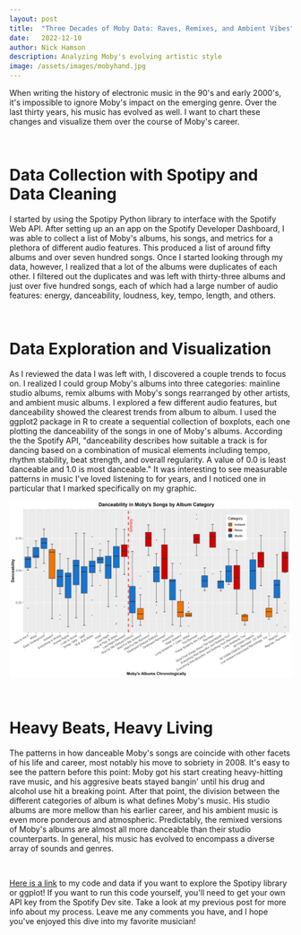 ```yaml
---
layout: post
title:  "Three Decades of Moby Data: Raves, Remixes, and Ambient Vibes"
date:   2022-12-10
author: Nick Hamson
description: Analyzing Moby's evolving artistic style
image: /assets/images/mobyhand.jpg
---
```


When writing the history of electronic music in the 90's and early 2000's, it's impossible to ignore Moby's impact on the emerging genre. Over the last thirty years, his music has evolved as well. I want to chart these changes and visualize them over the course of Moby's career.

&nbsp;
# Data Collection with Spotipy and Data Cleaning
I started by using the Spotipy Python library to interface with the Spotify Web API. After setting up an an app on the Spotify Developer Dashboard, I was able to collect a list of Moby's albums, his songs, and metrics for a plethora of different audio features. This produced a list of around fifty albums and over seven hundred songs. Once I started looking through my data, however, I realized that a lot of the albums were duplicates of each other. I filtered out the duplicates and was left with thirty-three albums and just over five hundred songs, each of which had a large number of audio features: energy, danceability, loudness, key, tempo, length, and others.

&nbsp;
# Data Exploration and Visualization
As I reviewed the data I was left with, I discovered a couple trends to focus on. I realized I could group Moby's albums into three categories: mainline studio albums, remix albums with Moby's songs rearranged by other artists, and ambient music albums. I explored a few different audio features, but danceability showed the clearest trends from album to album. I used the ggplot2 package in R to create a sequential collection of boxplots, each one plotting the danceability of the songs in one of Moby's albums. According the the Spotify API, "danceability describes how suitable a track is for dancing based on a combination of musical elements including tempo, rhythm stability, beat strength, and overall regularity. A value of 0.0 is least danceable and 1.0 is most danceable." 
It was interesting to see measurable patterns in music I've loved listening to for years, and I noticed one in particular that I marked specifically on my graphic.

![Plot](https://raw.githubusercontent.com/nickhamson/portfolio/main/assets/images/plot.png)

&nbsp;
# Heavy Beats, Heavy Living
The patterns in how danceable Moby's songs are coincide with other facets of his life and career, most notably his move to sobriety in 2008. It's easy to see the pattern before this point: Moby got his start creating heavy-hitting rave music, and his aggresive beats stayed bangin' until his drug and alcohol use hit a breaking point. After that point, the division between the different categories of album is what defines Moby's music. His studio albums are more mellow than his earlier career, and his ambient music is even more ponderous and atmospheric. Predictably, the remixed versions of Moby's albums are almost all more danceable than their studio counterparts. In general, his music has evolved to encompass a diverse array of sounds and genres.

&nbsp;

[Here is a link](https://github.com/nickhamson/web_scraping) to my code and data if you want to explore the Spotipy library or ggplot! If you want to run this code yourself, you'll need to get your own API key from the Spotify Dev site. Take a look at my previous post for more info about my process. Leave me any comments you have, and I hope you've enjoyed this dive into my favorite musician!








